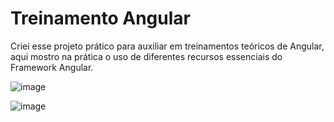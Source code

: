 # Treinamento Angular

Criei esse projeto prático para auxiliar em treinamentos teóricos de Angular, aqui mostro na prática o uso de diferentes recursos essenciais do Framework Angular.

![image](https://user-images.githubusercontent.com/2818123/127548877-c6b3fb45-2409-4e47-9d4e-58e9a64e11ed.png)

![image](https://user-images.githubusercontent.com/2818123/127548778-37a3bc8a-350c-4708-8643-d581cb96b736.png)

